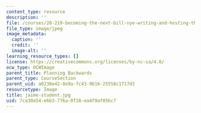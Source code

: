 ```yaml
---
content_type: resource
description: ''
file: /courses/20-219-becoming-the-next-bill-nye-writing-and-hosting-the-educational-show-january-iap-2015/7ca30a54e6b3776a0f28ea4f9af05bc7_jaime-student.jpg
file_type: image/jpeg
image_metadata:
  caption: ''
  credit: ''
  image-alt: ''
learning_resource_types: []
license: https://creativecommons.org/licenses/by-nc-sa/4.0/
ocw_type: OCWImage
parent_title: Planning Backwards
parent_type: CourseSection
parent_uid: a0230e42-8e9a-fc43-9b16-25558c1717d3
resourcetype: Image
title: jaime-student.jpg
uid: 7ca30a54-e6b3-776a-0f28-ea4f9af05bc7
---
```

